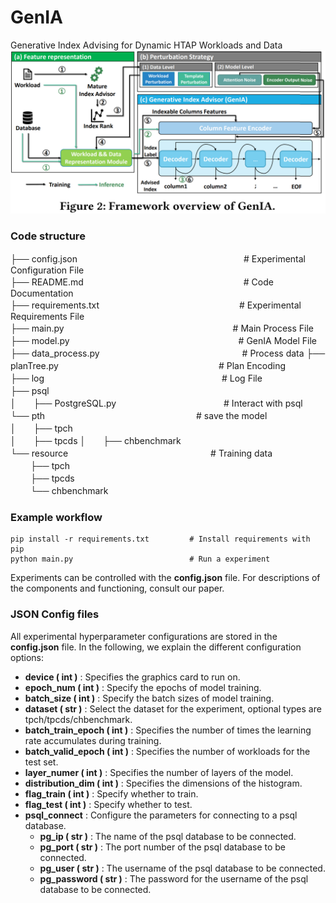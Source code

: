 # GenIA
Generative Index Advising for Dynamic HTAP Workloads and Data
![Framework overview of GenIA](./structure.png)

### Code structure
├── config.json　　　　　　　　　　　　　　　　　　　# Experimental Configuration File  
├── README.md　　　　　　　　　　　　　　　　　　 # Code Documentation  
├── requirements.txt　　　　　　　　　　　　　　　　# Experimental Requirements File  
├── main.py　　　　　　　　　　　　　　　　　　　    # Main Process File  
├── model.py　　　　　　　　　　　　　　　　　　　  # GenIA Model File  
├── data_process.py　　　　　　　　　　　　　　　　 # Process data
├── planTree.py　　　　　　　　　　　　　　　　　　 # Plan Encoding  
├── log　　　　　　　　　　　　　　　　　　　　         # Log File  
├── psql　　　　　　　　　　　　　　　　　　　　      
│　　├── PostgreSQL.py　　　　　　　　　　　　 # Interact with psql  
└── pth　　　　　　　　　　　　　　　　　					# save the model               
│　　├── tpch                     
│　　├── tpcds 
│　　├── chbenchmark                      
└── resource　　　　　　　　　　　　　　　　			# Training data             
　　 ├── tpch              
　　 ├── tpcds                  
　　 └── chbenchmark 
 
### Example workflow

```
pip install -r requirements.txt         # Install requirements with pip
python main.py					        # Run a experiment
```

Experiments can be controlled with the **config.json** file. For descriptions of the components and functioning, consult our paper.



### JSON Config files

All experimental hyperparameter configurations are stored in the **config.json** file. In the following, we explain the different configuration options:

* **device ( int )** : Specifies the graphics card to run on.
* **epoch_num ( int )** : Specify the epochs of model training.
* **batch_size ( int )** : Specify the batch sizes of model training.
* **dataset ( str )** : Select the dataset for the experiment, optional types are tpch/tpcds/chbenchmark.
* **batch_train_epoch ( int )** : Specifies the number of times the learning rate accumulates during training.
* **batch_valid_epoch ( int )** : Specifies the number of workloads for the test set.
* **layer_numer ( int )** : Specifies the number of layers of the model.
* **distribution_dim ( int )** : Specifies the dimensions of the histogram.
* **flag_train ( int )** : Specify whether to train.
* **flag_test ( int )** : Specify whether to test.
* **psql_connect** : Configure the parameters for connecting to a psql database.
  * **pg_ip ( str )** : The name of the psql database to be connected.
  * **pg_port ( str )** : The port number of the psql database to be connected.
  * **pg_user ( str )** : The username of the psql database to be connected.
  * **pg_password ( str )** : The password for the username of the psql database to be connected.
